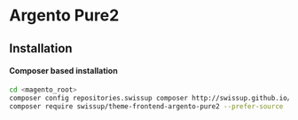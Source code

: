 # Argento Pure2

## Installation

#### Composer based installation

```bash
cd <magento_root>
composer config repositories.swissup composer http://swissup.github.io/packages/
composer require swissup/theme-frontend-argento-pure2 --prefer-source
```
